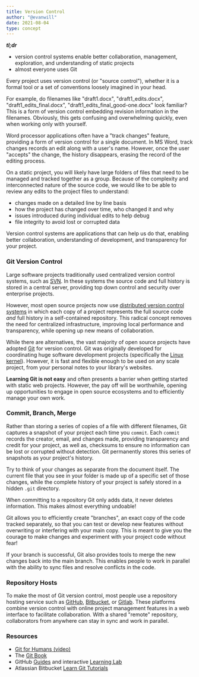 ```yaml
---
title: Version Control
author: "@evanwill"
date: 2021-08-04
type: concept
---
```


***tl;dr***

- version control systems enable better collaboration, management, exploration, and understanding of static projects
- almost everyone uses Git

Every project uses version control (or "source control"), whether it is a formal tool or a set of conventions loosely imagined in your head. 

For example, do filenames like "draft1.docx", "draft1_edits.docx", "draft1_edits_final.docx", "draft1_edits_final_good-one.docx" look familiar?  This is a form of version control embedding revision information in the filenames. Obviously, this gets confusing and overwhelming quickly, even when working only with yourself.

Word processor applications often have a "track changes" feature, providing a form of version control for a single document. In MS Word, track changes records an edit along with a user's name. However, once the user "accepts" the change, the history disappears, erasing the record of the editing process. 

On a static project, you will likely have large folders of files that need to be managed and tracked together as a group. Because of the complexity and interconnected nature of the source code, we would like to be able to review any edits to the project files to understand:

- changes made on a detailed line by line basis
- how the project has changed over time, who changed it and why
- issues introduced during individual edits to help debug
- file integrity to avoid lost or corrupted data

Version control systems are applications that can help us do that, enabling better collaboration, understanding of development, and transparency for your project.

### Git Version Control

Large software projects traditionally used centralized version control systems, such as [SVN](https://subversion.apache.org/). In these systems the source code and full history is stored in a central server, providing top down control and security over enterprise projects.

However, most open source projects now use [distributed version control systems](https://en.wikipedia.org/wiki/Distributed_version_control) in which each copy of a project represents the full source code *and* full history in a self-contained repository. This radical concept removes the need for centralized infrastructure, improving local performance and transparency, while opening up new means of collaboration.

While there are alternatives, the vast majority of open source projects have adopted [Git](https://git-scm.com/) for version control. Git was originally developed for coordinating huge software development projects (specifically the [Linux kernel](https://www.kernel.org/)). However, it is fast and flexible enough to be used on any scale project, from your personal notes to your library's websites.

**Learning Git is not easy** and often presents a barrier when getting started with static web projects. However, the pay off will be worthwhile, opening up opportunities to engage in open source ecosystems and to efficiently manage your own work.

### Commit, Branch, Merge

Rather than storing a series of copies of a file with different filenames, Git captures a snapshot of your project each time you `commit`. Each `commit` records the creator, email, and changes made, providing transparency and credit for your project, as well as, checksums to ensure no information can be lost or corrupted without detection. Git permanently stores this series of snapshots as your project's history.

Try to think of your changes as separate from the document itself. The current file that you see in your folder is made up of a specific set of those changes, while the complete history of your project is safely stored in a hidden `.git` directory.

When committing to a repository Git only adds data, it never deletes information. This makes almost everything undoable!

Git allows you to efficiently create "branches", an exact copy of the code tracked separately, so that you can test or develop new features without overwriting or interfering with your main copy. This is meant to give you the courage to make changes and experiment with your project code without fear!

If your branch is successful, Git also provides tools to merge the new changes back into the main branch. This enables people to work in parallel with the ability to sync files and resolve conflicts in the code.

### Repository Hosts

To make the most of Git version control, most people use a repository hosting service such as [GitHub](https://github.com/), [Bitbucket](https://bitbucket.org/), or [Gitlab](https://about.gitlab.com/gitlab-com/). These platforms combine version control with online project management features in a web interface to facilitate collaboration. With a shared "remote" repository, collaborators from anywhere can stay in sync and work in parallel. 

### Resources

- [Git for Humans (video)](https://youtu.be/eWxxfttcMts)
- The [Git Book](https://git-scm.com/book/en/v2)
- GitHub [Guides](https://guides.github.com/) and interactive [Learning Lab](https://lab.github.com/)
- Atlassian Bitbucket [Learn Git Tutorials](https://www.atlassian.com/git/tutorials)
